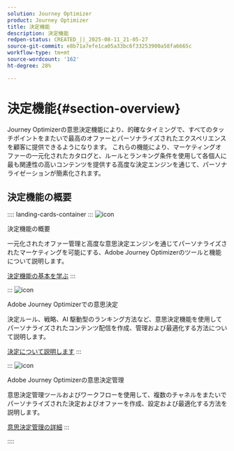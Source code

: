 ```yaml
---
solution: Journey Optimizer
product: Journey Optimizer
title: 決定機能
description: 決定機能
redpen-status: CREATED_||_2025-08-11_21-05-27
source-git-commit: e8b71a7efe1ca05a33bc6f33253900a58fa6665c
workflow-type: tm+mt
source-wordcount: '162'
ht-degree: 28%

---
```



# 決定機能{#section-overview}

Journey Optimizerの意思決定機能により、的確なタイミングで、すべてのタッチポイントをまたいで最高のオファーとパーソナライズされたエクスペリエンスを顧客に提供できるようになります。 これらの機能により、マーケティングオファーの一元化されたカタログと、ルールとランキング条件を使用して各個人に最も関連性の高いコンテンツを提供する高度な決定エンジンを通じて、パーソナライゼーションが簡素化されます。

## 決定機能の概要

:::: landing-cards-container
:::
![icon](https://cdn.experienceleague.adobe.com/icons/book.svg)

決定機能の概要

一元化されたオファー管理と高度な意思決定エンジンを通じてパーソナライズされたマーケティングを可能にする、Adobe Journey Optimizerのツールと機能について説明します。

[決定機能の基本を学ぶ](../using/experience-decisioning/gs-decision.md)
:::

:::
![icon](https://cdn.experienceleague.adobe.com/icons/puzzle-piece.svg)

Adobe Journey Optimizerでの意思決定

決定ルール、戦略、AI 駆動型のランキング方法など、意思決定機能を使用してパーソナライズされたコンテンツ配信を作成、管理および最適化する方法について説明します。

[決定について説明します](experience-decisioning-landing-page.md)
:::

:::
![icon](https://cdn.experienceleague.adobe.com/icons/gear.svg)

Adobe Journey Optimizerの意思決定管理

意思決定管理ツールおよびワークフローを使用して、複数のチャネルをまたいでパーソナライズされた決定およびオファーを作成、設定および最適化する方法を説明します。

[意思決定管理の詳細](offer-decisioning-landing-page.md)
:::

::::
